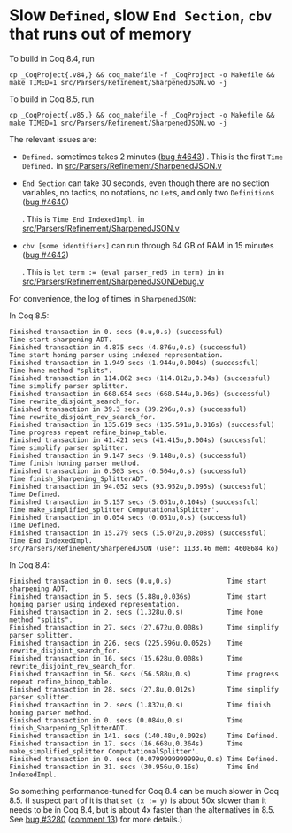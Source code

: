 # Slow `Defined`, slow `End Section`, `cbv` that runs out of memory

To build in Coq 8.4, run
```
cp _CoqProject{.v84,} && coq_makefile -f _CoqProject -o Makefile && make TIMED=1 src/Parsers/Refinement/SharpenedJSON.vo -j
```

To build in Coq 8.5, run
```
cp _CoqProject{.v85,} && coq_makefile -f _CoqProject -o Makefile && make TIMED=1 src/Parsers/Refinement/SharpenedJSON.vo -j
```

The relevant issues are:

- `Defined.` sometimes takes 2 minutes ([bug #4643](https://coq.inria.fr/bugs/show_bug.cgi?id=4643))
  . This is the first `Time Defined.` in [src/Parsers/Refinement/SharpenedJSON.v](./src/Parsers/Refinement/SharpenedJSON.v)

- `End Section` can take 30 seconds, even though there are no section variables, no tactics, no notations, no `Let`s, and only two `Definition`s ([bug #4640](https://coq.inria.fr/bugs/show_bug.cgi?id=4640))

  . This is `Time End IndexedImpl.` in [src/Parsers/Refinement/SharpenedJSON.v](./src/Parsers/Refinement/SharpenedJSON.v)

- `cbv [some identifiers]` can run through 64 GB of RAM in 15 minutes ([bug #4642](https://coq.inria.fr/bugs/show_bug.cgi?id=4642))

  . This is `let term := (eval parser_red5 in term) in` in [src/Parsers/Refinement/SharpenedJSONDebug.v](./src/Parsers/Refinement/SharpenedJSONDebug.v)


For convenience, the log of times in `SharpenedJSON`:

In Coq 8.5:
```
Finished transaction in 0. secs (0.u,0.s) (successful)              Time start sharpening ADT.
Finished transaction in 4.875 secs (4.876u,0.s) (successful)        Time start honing parser using indexed representation.
Finished transaction in 1.949 secs (1.944u,0.004s) (successful)     Time hone method "splits".
Finished transaction in 114.862 secs (114.812u,0.04s) (successful)  Time simplify parser splitter.
Finished transaction in 668.654 secs (668.544u,0.06s) (successful)  Time rewrite_disjoint_search_for.
Finished transaction in 39.3 secs (39.296u,0.s) (successful)        Time rewrite_disjoint_rev_search_for.
Finished transaction in 135.619 secs (135.591u,0.016s) (successful) Time progress repeat refine_binop_table.
Finished transaction in 41.421 secs (41.415u,0.004s) (successful)   Time simplify parser splitter.
Finished transaction in 9.147 secs (9.148u,0.s) (successful)        Time finish honing parser method.
Finished transaction in 0.503 secs (0.504u,0.s) (successful)        Time finish_Sharpening_SplitterADT.
Finished transaction in 94.052 secs (93.952u,0.095s) (successful)   Time Defined.
Finished transaction in 5.157 secs (5.051u,0.104s) (successful)     Time make_simplified_splitter ComputationalSplitter'.
Finished transaction in 0.054 secs (0.051u,0.s) (successful)        Time Defined.
Finished transaction in 15.279 secs (15.072u,0.208s) (successful)   Time End IndexedImpl.
src/Parsers/Refinement/SharpenedJSON (user: 1133.46 mem: 4608684 ko)
```

In Coq 8.4:
```
Finished transaction in 0. secs (0.u,0.s)              Time start sharpening ADT.
Finished transaction in 5. secs (5.88u,0.036s)         Time start honing parser using indexed representation.
Finished transaction in 2. secs (1.328u,0.s)           Time hone method "splits".
Finished transaction in 27. secs (27.672u,0.008s)      Time simplify parser splitter.
Finished transaction in 226. secs (225.596u,0.052s)    Time rewrite_disjoint_search_for.
Finished transaction in 16. secs (15.628u,0.008s)      Time rewrite_disjoint_rev_search_for.
Finished transaction in 56. secs (56.588u,0.s)         Time progress repeat refine_binop_table.
Finished transaction in 28. secs (27.8u,0.012s)        Time simplify parser splitter.
Finished transaction in 2. secs (1.832u,0.s)           Time finish honing parser method.
Finished transaction in 0. secs (0.084u,0.s)           Time finish_Sharpening_SplitterADT.
Finished transaction in 141. secs (140.48u,0.092s)     Time Defined.
Finished transaction in 17. secs (16.668u,0.364s)      Time make_simplified_splitter ComputationalSplitter'.
Finished transaction in 0. secs (0.0799999999999u,0.s) Time Defined.
Finished transaction in 31. secs (30.956u,0.16s)       Time End IndexedImpl.
```

So something performance-tuned for Coq 8.4 can be much slower in Coq
8.5.  (I suspect part of it is that `set (x := y)` is about 50x slower
than it needs to be in Coq 8.4, but is about 4x faster than the
alternatives in 8.5.  See [bug
#3280](https://coq.inria.fr/bugs/show_bug.cgi?id=3280) ([comment
13](https://coq.inria.fr/bugs/show_bug.cgi?id=3280#c13)) for more
details.)
